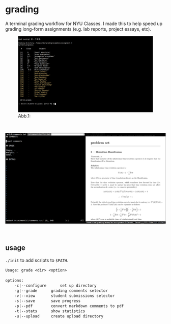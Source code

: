 # grading

A terminal grading workflow for NYU Classes. I made this to help speed up grading long-form assignments (e.g. lab reports, project essays, etc). 

<figure>
	<img src="./media/student-selector.png" />
	<figcaption> Abb.1: </figcaption>
</figure>

<br>

![](./media/full-view.png)

<br>

## usage

`./init` to add scripts to `$PATH`. 

```
Usage: grade <dir> <option>

options:
	-c|--configure		set up directory
	-g|--grade		grading comments selector
	-v|--view		student submissions selector
	-s|--save		save progress
	-p|--pdf		convert markdown comments to pdf
	-t|--stats		show statistics
	-u|--upload		create upload directory
```
